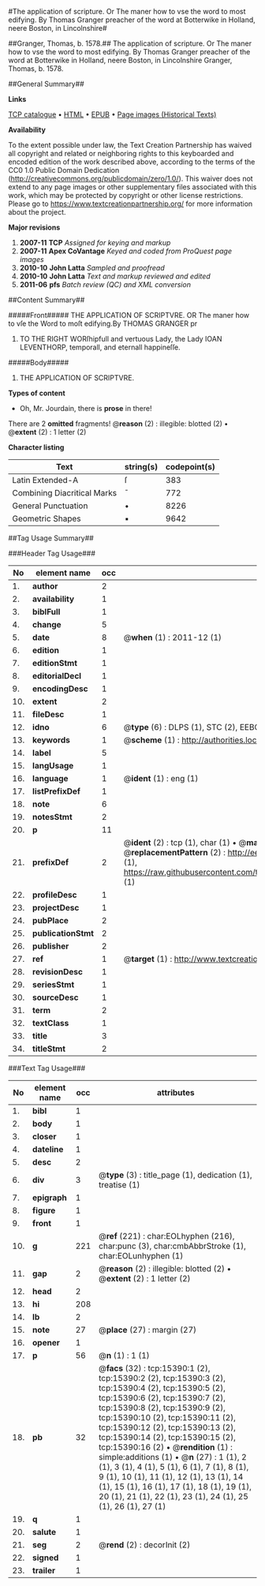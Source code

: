 #The application of scripture. Or The maner how to vse the word to most edifying. By Thomas Granger preacher of the word at Botterwike in Holland, neere Boston, in Lincolnshire#

##Granger, Thomas, b. 1578.##
The application of scripture. Or The maner how to vse the word to most edifying. By Thomas Granger preacher of the word at Botterwike in Holland, neere Boston, in Lincolnshire
Granger, Thomas, b. 1578.

##General Summary##

**Links**

[TCP catalogue](http://www.ota.ox.ac.uk/tcp/)  • 
[HTML](http://tei.it.ox.ac.uk/tcp/Texts-HTML/free/A02/A02028.html)  • 
[EPUB](http://tei.it.ox.ac.uk/tcp/Texts-EPUB/free/A02/A02028.epub) • 
[Page images (Historical Texts)](https://historicaltexts.jisc.ac.uk/eebo-99850203e)

**Availability**

To the extent possible under law, the Text Creation Partnership has waived all copyright and related or neighboring rights to this keyboarded and encoded edition of the work described above, according to the terms of the CC0 1.0 Public Domain Dedication (http://creativecommons.org/publicdomain/zero/1.0/). This waiver does not extend to any page images or other supplementary files associated with this work, which may be protected by copyright or other license restrictions. Please go to https://www.textcreationpartnership.org/ for more information about the project.

**Major revisions**

1. __2007-11__ __TCP__ *Assigned for keying and markup*
1. __2007-11__ __Apex CoVantage__ *Keyed and coded from ProQuest page images*
1. __2010-10__ __John Latta__ *Sampled and proofread*
1. __2010-10__ __John Latta__ *Text and markup reviewed and edited*
1. __2011-06__ __pfs__ *Batch review (QC) and XML conversion*

##Content Summary##

#####Front#####
THE APPLICATION OF SCRIPTVRE. OR The maner how to vſe the Word to moſt edifying.By THOMAS GRANGER pr
1. TO THE RIGHT WORſhipfull and vertuous Lady, the Lady IOAN LEVENTHORP, temporall, and eternall happineſſe.

#####Body#####

1. THE APPLICATION OF SCRIPTVRE.

**Types of content**

  * Oh, Mr. Jourdain, there is **prose** in there!

There are 2 **omitted** fragments! 
 @__reason__ (2) : illegible: blotted (2)  •  @__extent__ (2) : 1 letter (2)

**Character listing**


|Text|string(s)|codepoint(s)|
|---|---|---|
|Latin Extended-A|ſ|383|
|Combining             Diacritical Marks|̄|772|
|General Punctuation|•|8226|
|Geometric Shapes|▪|9642|

##Tag Usage Summary##

###Header Tag Usage###

|No|element name|occ|attributes|
|---|---|---|---|
|1.|__author__|2||
|2.|__availability__|1||
|3.|__biblFull__|1||
|4.|__change__|5||
|5.|__date__|8| @__when__ (1) : 2011-12 (1)|
|6.|__edition__|1||
|7.|__editionStmt__|1||
|8.|__editorialDecl__|1||
|9.|__encodingDesc__|1||
|10.|__extent__|2||
|11.|__fileDesc__|1||
|12.|__idno__|6| @__type__ (6) : DLPS (1), STC (2), EEBO-CITATION (1), PROQUEST (1), VID (1)|
|13.|__keywords__|1| @__scheme__ (1) : http://authorities.loc.gov/ (1)|
|14.|__label__|5||
|15.|__langUsage__|1||
|16.|__language__|1| @__ident__ (1) : eng (1)|
|17.|__listPrefixDef__|1||
|18.|__note__|6||
|19.|__notesStmt__|2||
|20.|__p__|11||
|21.|__prefixDef__|2| @__ident__ (2) : tcp (1), char (1)  •  @__matchPattern__ (2) : ([0-9\-]+):([0-9IVX]+) (1), (.+) (1)  •  @__replacementPattern__ (2) : http://eebo.chadwyck.com/downloadtiff?vid=$1&page=$2 (1), https://raw.githubusercontent.com/textcreationpartnership/Texts/master/tcpchars.xml#$1 (1)|
|22.|__profileDesc__|1||
|23.|__projectDesc__|1||
|24.|__pubPlace__|2||
|25.|__publicationStmt__|2||
|26.|__publisher__|2||
|27.|__ref__|1| @__target__ (1) : http://www.textcreationpartnership.org/docs/. (1)|
|28.|__revisionDesc__|1||
|29.|__seriesStmt__|1||
|30.|__sourceDesc__|1||
|31.|__term__|2||
|32.|__textClass__|1||
|33.|__title__|3||
|34.|__titleStmt__|2||


###Text Tag Usage###

|No|element name|occ|attributes|
|---|---|---|---|
|1.|__bibl__|1||
|2.|__body__|1||
|3.|__closer__|1||
|4.|__dateline__|1||
|5.|__desc__|2||
|6.|__div__|3| @__type__ (3) : title_page (1), dedication (1), treatise (1)|
|7.|__epigraph__|1||
|8.|__figure__|1||
|9.|__front__|1||
|10.|__g__|221| @__ref__ (221) : char:EOLhyphen (216), char:punc (3), char:cmbAbbrStroke (1), char:EOLunhyphen (1)|
|11.|__gap__|2| @__reason__ (2) : illegible: blotted (2)  •  @__extent__ (2) : 1 letter (2)|
|12.|__head__|2||
|13.|__hi__|208||
|14.|__lb__|2||
|15.|__note__|27| @__place__ (27) : margin (27)|
|16.|__opener__|1||
|17.|__p__|56| @__n__ (1) : 1 (1)|
|18.|__pb__|32| @__facs__ (32) : tcp:15390:1 (2), tcp:15390:2 (2), tcp:15390:3 (2), tcp:15390:4 (2), tcp:15390:5 (2), tcp:15390:6 (2), tcp:15390:7 (2), tcp:15390:8 (2), tcp:15390:9 (2), tcp:15390:10 (2), tcp:15390:11 (2), tcp:15390:12 (2), tcp:15390:13 (2), tcp:15390:14 (2), tcp:15390:15 (2), tcp:15390:16 (2)  •  @__rendition__ (1) : simple:additions (1)  •  @__n__ (27) : 1 (1), 2 (1), 3 (1), 4 (1), 5 (1), 6 (1), 7 (1), 8 (1), 9 (1), 10 (1), 11 (1), 12 (1), 13 (1), 14 (1), 15 (1), 16 (1), 17 (1), 18 (1), 19 (1), 20 (1), 21 (1), 22 (1), 23 (1), 24 (1), 25 (1), 26 (1), 27 (1)|
|19.|__q__|1||
|20.|__salute__|1||
|21.|__seg__|2| @__rend__ (2) : decorInit (2)|
|22.|__signed__|1||
|23.|__trailer__|1||
